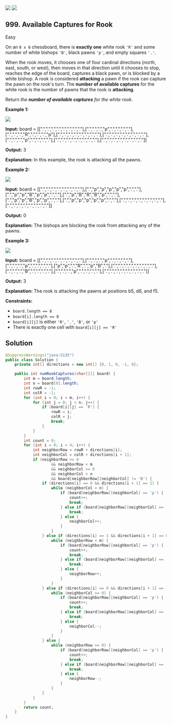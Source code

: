 [![](https://img.shields.io/github/stars/javadev/LeetCode-in-Java?label=Stars&style=flat-square)](https://github.com/javadev/LeetCode-in-Java)
[![](https://img.shields.io/github/forks/javadev/LeetCode-in-Java?label=Fork%20me%20on%20GitHub%20&style=flat-square)](https://github.com/javadev/LeetCode-in-Java/fork)

## 999\. Available Captures for Rook

Easy

On an `8 x 8` chessboard, there is **exactly one** white rook `'R'` and some number of white bishops `'B'`, black pawns `'p'`, and empty squares `'.'`.

When the rook moves, it chooses one of four cardinal directions (north, east, south, or west), then moves in that direction until it chooses to stop, reaches the edge of the board, captures a black pawn, or is blocked by a white bishop. A rook is considered **attacking** a pawn if the rook can capture the pawn on the rook's turn. The **number of available captures** for the white rook is the number of pawns that the rook is **attacking**.

Return _the **number of available captures** for the white rook_.

**Example 1:**

![](https://assets.leetcode.com/uploads/2019/02/20/1253_example_1_improved.PNG)

**Input:** board = \[\[".",".",".",".",".",".",".","."],[".",".",".","p",".",".",".","."],[".",".",".","R",".",".",".","p"],[".",".",".",".",".",".",".","."],[".",".",".",".",".",".",".","."],[".",".",".","p",".",".",".","."],[".",".",".",".",".",".",".","."],[".",".",".",".",".",".",".","."]]

**Output:** 3

**Explanation:** In this example, the rook is attacking all the pawns.

**Example 2:**

![](https://assets.leetcode.com/uploads/2019/02/19/1253_example_2_improved.PNG)

**Input:** board = \[\[".",".",".",".",".",".",".","."],[".","p","p","p","p","p",".","."],[".","p","p","B","p","p",".","."],[".","p","B","R","B","p",".","."],[".","p","p","B","p","p",".","."],[".","p","p","p","p","p",".","."],[".",".",".",".",".",".",".","."],[".",".",".",".",".",".",".","."]]

**Output:** 0

**Explanation:** The bishops are blocking the rook from attacking any of the pawns.

**Example 3:**

![](https://assets.leetcode.com/uploads/2019/02/20/1253_example_3_improved.PNG)

**Input:** board = \[\[".",".",".",".",".",".",".","."],[".",".",".","p",".",".",".","."],[".",".",".","p",".",".",".","."],["p","p",".","R",".","p","B","."],[".",".",".",".",".",".",".","."],[".",".",".","B",".",".",".","."],[".",".",".","p",".",".",".","."],[".",".",".",".",".",".",".","."]]

**Output:** 3

**Explanation:** The rook is attacking the pawns at positions b5, d6, and f5.

**Constraints:**

*   `board.length == 8`
*   `board[i].length == 8`
*   `board[i][j]` is either `'R'`, `'.'`, `'B'`, or `'p'`
*   There is exactly one cell with `board[i][j] == 'R'`

## Solution

```java
@SuppressWarnings("java:S135")
public class Solution {
    private int[] directions = new int[] {0, 1, 0, -1, 0};

    public int numRookCaptures(char[][] board) {
        int m = board.length;
        int n = board[0].length;
        int rowR = -1;
        int colR = -1;
        for (int i = 0; i < m; i++) {
            for (int j = 0; j < n; j++) {
                if (board[i][j] == 'R') {
                    rowR = i;
                    colR = j;
                    break;
                }
            }
        }
        int count = 0;
        for (int i = 0; i < 4; i++) {
            int neighborRow = rowR + directions[i];
            int neighborCol = colR + directions[i + 1];
            if (neighborRow >= 0
                    && neighborRow < m
                    && neighborCol >= 0
                    && neighborCol < n
                    && board[neighborRow][neighborCol] != 'B') {
                if (directions[i] == 0 && directions[i + 1] == 1) {
                    while (neighborCol < n) {
                        if (board[neighborRow][neighborCol] == 'p') {
                            count++;
                            break;
                        } else if (board[neighborRow][neighborCol] == 'B') {
                            break;
                        } else {
                            neighborCol++;
                        }
                    }
                } else if (directions[i] == 1 && directions[i + 1] == 0) {
                    while (neighborRow < m) {
                        if (board[neighborRow][neighborCol] == 'p') {
                            count++;
                            break;
                        } else if (board[neighborRow][neighborCol] == 'B') {
                            break;
                        } else {
                            neighborRow++;
                        }
                    }
                } else if (directions[i] == 0 && directions[i + 1] == -1) {
                    while (neighborCol >= 0) {
                        if (board[neighborRow][neighborCol] == 'p') {
                            count++;
                            break;
                        } else if (board[neighborRow][neighborCol] == 'B') {
                            break;
                        } else {
                            neighborCol--;
                        }
                    }
                } else {
                    while (neighborRow >= 0) {
                        if (board[neighborRow][neighborCol] == 'p') {
                            count++;
                            break;
                        } else if (board[neighborRow][neighborCol] == 'B') {
                            break;
                        } else {
                            neighborRow--;
                        }
                    }
                }
            }
        }
        return count;
    }
}
```